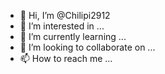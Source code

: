 - 👋 Hi, I’m @Chilipi2912
- 👀 I’m interested in ...
- 🌱 I’m currently learning ...
- 💞️ I’m looking to collaborate on ...
- 📫 How to reach me ...

<!---
Chilipi2912/Chilipi2912 is a ✨ special ✨ repository because its `README.md` (this file) appears on your GitHub profile.
You can click the Preview link to take a look at your changes.
--->

